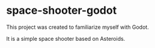 # space-shooter-godot

This project was created to familiarize myself with Godot.

It is a simple space shooter based on Asteroids.

